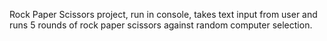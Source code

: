 Rock Paper Scissors project, run in console, takes text input from user and runs 5 rounds of rock paper scissors against random computer selection.